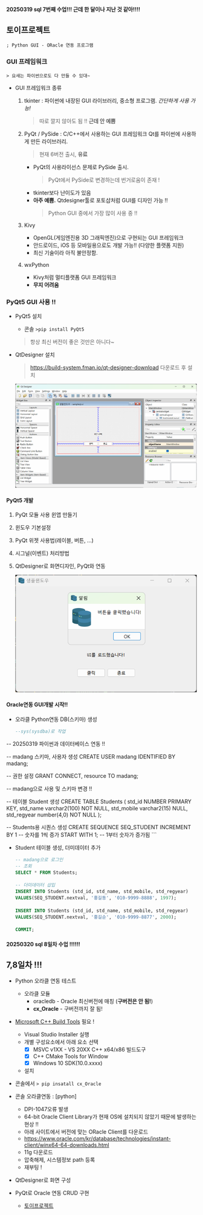 #### 20250319 sql 7번째 수업!!! 근데 한 달이나 지난 것 같아!!!!
## 토이프로젝트
    ; Python GUI - ORacle 연동 프로그램

### GUI 프레임워크
    > 요새는 파이썬으로도 다 만들 수 있대~

- GUI 프레임워크 종류
    1. tkinter : 파이썬에 내장된 GUI 라이브러리, 중소형 프로그램. *간단하게 사용 가능!*
        > 따로 깔지 않아도 됨 !! **근데 안 예쁨**

    2. PyQt / PySide : C/C++에서 사용하는 GUI 프레임워크 Qt를 파이썬에 사용하게 만든 라이브러리.
        > 현재 6버전 출시, **유료**
        - PyQt의 사용라이선스 문제로 PySide 출시.
            > PyQt에서 PySide로 변경하는데 번거로움이 존재 !
        - tkinter보다 난이도가 있음 
        - **아주 예쁨.** Qtdesigner툴로 포토샵처럼 GUI를 디자인 가능 !!
            > Python GUI 중에서 가장 많이 사용 중 !!

    3. Kivy
        - OpenGL(게임엔진용 3D 그래픽엔진)으로 구현되는 GUI 프레임워크
        - 안드로이드, iOS 등 모바일용으로도 개발 가능!! (다양한 플랫폼 지원)
        - 최신 기술이라 아직 불안정함.

    4. wxPython
        - Kivy처럼 멀티플랫폼 GUI 프레임워크
        - **무지 어려움**

### PyQt5 GUI 사용 !!
- PyQt5 설치
    - 콘솔 `>pip install PyQt5`
    > 항상 최신 버전이 좋은 것만은 아니다~

- QtDesigner 설치
    > https://build-system.fman.io/qt-designer-download 다운로드 후 설치

    <img src="../image/db007.png" width="600">

#### PyQt5 개발
1. PyQt 모듈 사용 윈앱 만들기
2. 윈도우 기본설정
3. PyQt 위젯 사용법(레이블, 버튼, ...)
4. 시그널(이벤트) 처리방법
5. QtDesigner로 화면디자인, PyQt와 연동

    <img src="../image/db006.png" width="600">

#### Oracle연동 GUI개발 시작!!
- 오라클 Python연동 DB(스키마) 생성
    ```sql
    --sys(sysdba)로 작업
-- 20250319 파이썬과 데이터베이스 연동 !!

-- madang 스키마, 사용자 생성
CREATE USER madang IDENTIFIED BY madang;

-- 권한 설정
GRANT CONNECT, resource TO madang;

-- madang으로 사용 및 스키마 변경 !!

-- 테이블 Student 생성
CREATE TABLE Students (
	std_id 		NUMBER PRIMARY KEY,
	std_name 	varchar2(100) NOT NULL,
	std_mobile 	varchar2(15) NULL,
	std_regyear number(4,0) NOT NULL
);

-- Students용 시퀀스 생성
CREATE SEQUENCE SEQ_STUDENT
	INCREMENT BY 1     -- 숫자를 1씩 증가
	START WITH 1; 	   -- 1부터 숫자가 증가됨
    ```

- Student 테이블 생성, 더미데이터 추가
    ```sql
    -- madang으로 로그인
    -- 조회
    SELECT * FROM Students;

    -- 더미데이터 삽입
    INSERT INTO Students (std_id, std_name, std_mobile, std_regyear)
    VALUES(SEQ_STUDENT.nextval, '홍길동', '010-9999-8888', 1997);

    INSERT INTO Students (std_id, std_name, std_mobile, std_regyear)
    VALUES(SEQ_STUDENT.nextval, '홍길순', '010-9999-8877', 2000);

    COMMIT;
    ```

#### 20250320 sql 8일차 수업 !!!!!!
## 7,8일차 !!!
- Python 오라클 연동 테스트
    - 오라클 모듈
        - oracledb - Oracle 최신버전에 매칭 (**구버전은 안 됨!**)
        - **cx_Oracle** - 구버전까지 잘 됨!
- [Microsoft C++ Build Tools](https://visualstudio.microsoft.com/ko/visual-cpp-build-tools/) 필요 !
    - Visual Studio Installer 실행
    - 개별 구성요소에서 아래 요소 선택
        - [x] MSVC v1XX - VS 20XX C++ x64/x86 빌드도구
        - [x] C++ CMake Tools for Window
        - [x] Windows 10 SDK(10.0.xxxx)
    - 설치
- 콘솔에서 `> pip insatall cx_Oracle`
- 콘솔 오라클연동 : [python]
    - DPI-1047오류 발생
    - 64-bit Oracle Client Library가 현재 OS에 설치되지 않았기 때문에 발생하는 현상 !!
    - 아래 사이트에서 버전에 맞는 ORacle Client를 다운로드
    - https://www.oracle.com/kr/database/technologies/instant-client/winx64-64-downloads.html
    - 11g 다운로드
    - 압축해제, 시스템정보 path 등록
    - 재부팅 !


- QtDesigner로 화면 구성
- PyQt로 Oracle 연동 CRUD 구현
    - [토이프로젝트](./madang_작업쿼리.sql)

